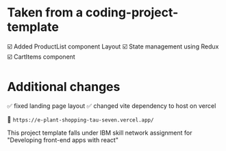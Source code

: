 # Taken from a coding-project-template

☑️ Added ProductList component Layout
☑️ State management using Redux
☑️ CartItems component

# Additional changes 
✅ fixed landing page layout
✅ changed vite dependency to host on vercel

🔗 ```https://e-plant-shopping-tau-seven.vercel.app/```

This project template falls under IBM skill network assignment for "Developing front-end apps with react"
